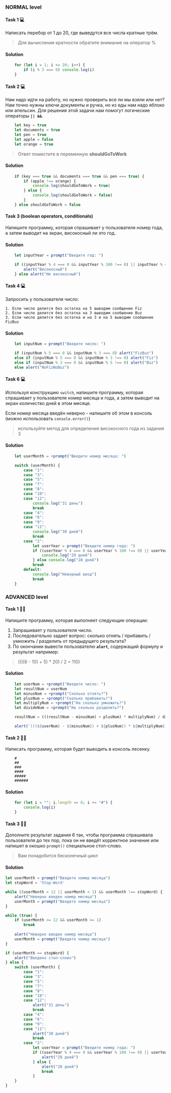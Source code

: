 ### NORMAL level

#### Task 1 💻

Написать перебор от 1 до 20, где выведутся все числа кратные трём.

> Для вычисления кратности обратите внимание на оператор %

#### Solution

```javascript
    for (let i = 1; i <= 20; i++) {
        if (i % 3 === 0) console.log(i)
    }
```



#### Task 2 💻

Нам надо идти на работу, но нужно проверить все ли мы взяли или нет?
Нам точно нужны ключи документы и ручка, но из еды нам надо яблоко или апельсин. 
Для решения этой задачи нам помогут логические операторы **`|| &&`**.

```javascript
    let key = true
    let documents = true
    let pen = true
    let apple = false
    let orange = true
```

> Ответ поместите в переменную **shouldGoToWork**

#### Solution

```javascript
    if (key === true && documents === true && pen === true) {
        if (apple !== orange) {
            console.log(shouldGoToWork = true)
        } else {
            console.log(shouldGoToWork = false)
        }
    } else shouldGoToWork = false
```



#### Task 3 (boolean operators, conditionals)

Напишите программу, которая спрашивает у пользователя номер года, а затем выводит на 
экран, високосный ли это год.

#### Solution

```javascript
    let inputYear = prompt("Введите год: ")

    if ((inputYear % 4 === 0 && inputYear % 100 !== 0) || inputYear % 400 === 0) {
        alert("Високосный")
    } else alert("Не високосный")
```



#### Task 4 💻

Запросить у пользователя число: 

    1. Если число делится без остатка на 5 выводим сообщение Fiz
    2. Если число делится без остатка на 3 выводим сообшение Buz
    3. Если число делится без остатка и на 3 и на 5 выводим сообшение FizBuz

#### Solution

```javascript
    let inputNum = prompt("Введите число: ")

    if (inputNum % 5 === 0 && inputNum % 3 === 0) alert("FizBuz")
    else if (inputNum % 5 === 0 && inputNum % 3 !== 0) alert("Fiz")
    else if (inputNum % 3 === 0 && inputNum % 5 !== 0) alert("Buz")
    else alert("NoFizNoBuz")
```



#### Task 6 💻

Используя конструкцию `switch`, напишите программу, которая спрашивает у пользователя 
номер месяца и года, а затем выводит на экран количество дней в этом месяце.

Если номер месяца введён неверно - напишите об этом в консоль (можно использовать 
`console.error()`)

> используйте метод для определения високосного года из задания 3

#### Solution

```javascript
    let userMonth = +prompt("Введите номер месяца: ")

    switch (userMonth) {
        case "1":
        case "3":
        case "5":
        case "7":
        case "8":
        case "10":
        case "12":
            console.log("31 день")
            break
        case "4":
        case "6":
        case "9":
        case "11":
            console.log("30 дней")
            break
        case "2":
            let userYear = prompt("Введите номер года: ")
            if ((userYear % 4 === 0 && userYear % 100 !== 0) || userYear % 400 === 0) {
                console.log("29 дней")
            } else console.log("28 дней")
            break
        default:
            console.log("Неверный ввод")
            break
    }
```



### ADVANCED level

#### Task 1 👨‍🏫 

Напишите программу, которая выполняет следующие операции: 

1. Запрашивает у пользователя число.
2. Последовательно задает вопрос: 
    cколько отнять / прибавить / умножить / разделить от предыдущего результата?
3. По окончании вывести пользователю **`alert`**, содержащий формулу и результат например: 
> ((((6 - 10) + 5) * 20) / 2 = 110)

#### Solution

```javascript
    let userNum = +prompt("Введите число: ")
    let resultNum = userNum
    let minusNum = +prompt("Сколько отнять?")
    let plusNum = +prompt("Сколько прибавить?")
    let multiplyNum = +prompt("На сколько умножить?")
    let divideNum = +prompt("На сколько разделить?")

    resultNum = (((resultNum - minusNum) + plusNum) * multiplyNum) / divideNum

    alert(`(((${userNum} - ${minusNum}) + ${plusNum}) * ${multiplyNum}) / ${divideNum} = ${resultNum}`)
```



#### Task 2 👨‍🏫

Написать программу, которая будет выводить в консоль лесенку.

```
    #
    ##
    ###
    ####
    #####
    ######
```

#### Solution

```javascript
    for (let i = ""; i.length <= 6; i += "#") {
        console.log(i)
    }
```



#### Task 3 👨‍🏫 

Дополните результат задания 6 так, чтобы программа спрашивала пользователя до тех пор, пока он не введёт корректное значение или напишет в окошко `prompt()` специальное стоп-слово.

> Вам понадобится бесконечный цикл

#### Solution

```javascript
let userMonth = prompt("Введите номер месяца")
let stopWord = 'Stop-Word'

while ((userMonth > 12 || userMonth < 1) && userMonth !== stopWord) {
    alert("Неверно введен номер месяца")
    userMonth = prompt("Введите номер месяца")
}

while (true) {
    if (userMonth <= 12 && userMonth >= 1)
        break
    
    alert("Неверно введен номер месяца")
    userMonth = prompt("Введите номер месяца")
}

if (userMonth == stopWord) {
    alert("Введено стоп-слово")
} else {
    switch (userMonth) {
        case "1":
        case "3":
        case "5":
        case "7":
        case "8":
        case "10":
        case "12":
            alert("31 день")
            break
        case "4":
        case "6":
        case "9":
        case "11":
            alert("30 дней")
            break
        case "2":
            let userYear = prompt("Введите номер года: ")
            if ((userYear % 4 === 0 && userYear % 100 !== 0) || userYear % 400 === 0) {
                alert("29 дней")
            } else { 
                alert("28 дней")
                break
            }
    }
}
```

